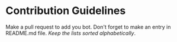 Contribution Guidelines
=======================
Make a pull request to add you bot. Don't forget to make an entry in README.md file.
*Keep the lists sorted alphabetically*.
